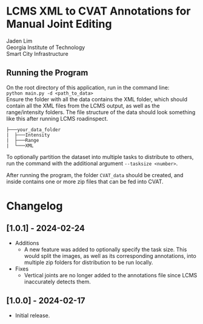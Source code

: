 # LCMS XML to CVAT Annotations for Manual Joint Editing
Jaden Lim  
Georgia Institute of Technology  
Smart City Infrastructure  

## Running the Program
On the root directory of this application, run in the command line:  
`python main.py -d <path_to_data>`  
Ensure the folder with all the data contains the XML folder, which should contain all the XML files from the LCMS output, as well as the range/intensity folders. The file structure of the data should look something like this after running LCMS roadinspect. 
```
├───your_data_folder  
|  ├───Intensity  
|  ├───Range  
|  └───XML  
```
To optionally partition the dataset into multiple tasks to distribute to others, run the command with the additional argument `--tasksize <number>`.  

After running the program, the folder `CVAT_data` should be created, and inside contains one or more zip files that can be fed into CVAT.


# Changelog
## [1.0.1] - 2024-02-24
* Additions
    * A new feature was added to optionally specify the task size. This would split the images, as well as its corresponding annotations, into multiple zip folders for distribution to be run locally. 
* Fixes
    * Vertical joints are no longer added to the annotations file since LCMS inaccurately detects them.
## [1.0.0] - 2024-02-17
* Initial release. 

